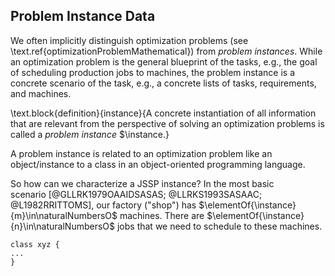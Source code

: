## Problem Instance Data

We often implicitly distinguish optimization problems (see \text.ref{optimizationProblemMathematical}) from *problem instances*.
While an optimization problem is the general blueprint of the tasks, e.g., the goal of scheduling production jobs to machines, the problem instance is a concrete scenario of the task, e.g., a concrete lists of tasks, requirements, and machines.

\text.block{definition}{instance}{A concrete instantiation of all information that are relevant from the perspective of solving an optimization problems is called a *problem instance*&nbsp;$\instance.}

A problem instance is related to an optimization problem like an object/instance to a class in an object-oriented programming language.

So how can we characterize a JSSP instance?
In the most basic scenario&nbsp;[@GLLRK1979OAAIDSASAS; @LLRKS1993SASAAC; @L1982RRITTOMS], our factory ("shop") has&nbsp;$\elementOf{\instance}{m}\in\naturalNumbersO$ machines.
There are&nbsp;$\elementOf{\instance}{n}\in\naturalNumbersO$ jobs that we need to schedule to these machines.

```{#lst.ref .java caption="blabla blabla. [src](http://www.github.com/thomasWeise/blabla/blob/master/file.java)"}
class xyz {
...
}